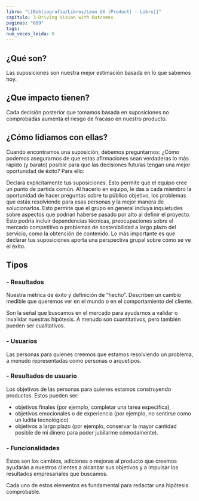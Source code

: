```yaml
---
libro: "[[Bibliografía/Libros/Lean UX (Product) - Libro]]"
capítulo: 3-Driving Vision with Outcomes
paginas: "689"
tags: 
num_veces_leida: 0
---
```

## ¿Qué son?
Las suposiciones son nuestra mejor estimación basada en lo que sabemos hoy.
## ¿Que impacto tienen?
Cada decisión posterior que tomamos basada en suposiciones no comprobadas aumenta el riesgo de fracaso en nuestro producto.
## ¿Cómo lidiamos con ellas?
Cuando encontramos una suposición, debemos preguntarnos: ¿Cómo podemos asegurarnos de que estas afirmaciones sean verdaderas lo más rápido (y barato) posible para que las decisiones futuras tengan una mejor oportunidad de éxito? Para ello:

Declara explícitamente tus suposiciones. Esto permite que el equipo cree un punto de partida común. Al hacerlo en equipo, le das a cada miembro la oportunidad de hacer preguntas sobre tu público objetivo, los problemas que estás resolviendo para esas personas y la mejor manera de solucionarlos. Esto permite que el grupo en general incluya inquietudes sobre aspectos que podrían haberse pasado por alto al definir el proyecto. Esto podría incluir dependencias técnicas, preocupaciones sobre el mercado competitivo o problemas de sostenibilidad a largo plazo del servicio, como la obtención de contenido. Lo más importante es que declarar tus suposiciones aporta una perspectiva grupal sobre cómo se ve el éxito.

## Tipos
### - Resultados  
Nuestra métrica de éxito y definición de “hecho”.  Describen un cambio medible que queremos ver en el mundo o en el comportamiento del cliente. 

Son la señal que buscamos en el mercado para ayudarnos a validar o invalidar nuestras hipótesis. A menudo son cuantitativos, pero también pueden ser cualitativos.
### - Usuarios
Las personas para quienes creemos que estamos resolviendo un problema, a menudo representadas como personas o arquetipos.

### - Resultados de usuario 
Los objetivos de las personas para quienes estamos construyendo productos. Estos pueden ser:
* objetivos finales (por ejemplo, completar una tarea específica),
* objetivos emocionales o de experiencia (por ejemplo, no sentirse como un ludita tecnológico)
* objetivos a largo plazo (por ejemplo, conservar la mayor cantidad posible de mi dinero para poder jubilarme cómodamente).

### - Funcionalidades
Estos son los cambios, adiciones o mejoras al producto que creemos ayudarán a nuestros clientes a alcanzar sus objetivos y a impulsar los resultados empresariales que buscamos. 


Cada uno de estos elementos es fundamental para redactar una hipótesis comprobable.



